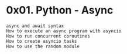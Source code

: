 # 0x01. Python - Async

	async and await syntax
	How to execute an async program with asyncio
	How to run concurrent coroutines
	How to create asyncio tasks
	How to use the random module
